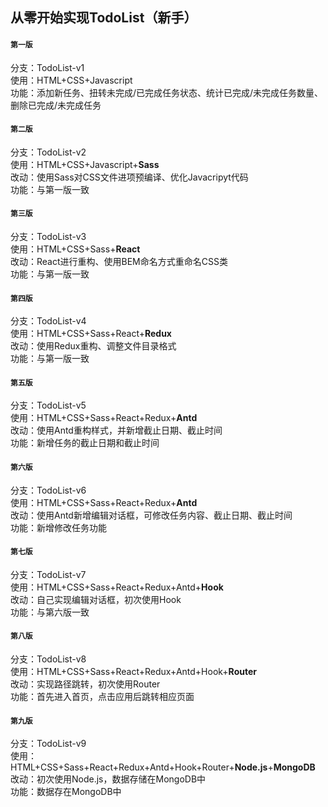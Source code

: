 ## 从零开始实现TodoList（新手）

#### `第一版`
分支：TodoList-v1<br>
使用：HTML+CSS+Javascript<br>
功能：添加新任务、扭转未完成/已完成任务状态、统计已完成/未完成任务数量、删除已完成/未完成任务

#### `第二版`
分支：TodoList-v2<br>
使用：HTML+CSS+Javascript+**Sass**<br>
改动：使用Sass对CSS文件进项预编译、优化Javacripyt代码<br>
功能：与第一版一致

#### `第三版`
分支：TodoList-v3<br>
使用：HTML+CSS+Sass+**React**<br>
改动：React进行重构、使用BEM命名方式重命名CSS类<br>
功能：与第一版一致

#### `第四版`
分支：TodoList-v4<br>
使用：HTML+CSS+Sass+React+**Redux**<br>
改动：使用Redux重构、调整文件目录格式<br>
功能：与第一版一致

#### `第五版`
分支：TodoList-v5<br>
使用：HTML+CSS+Sass+React+Redux+**Antd**<br>
改动：使用Antd重构样式，并新增截止日期、截止时间<br>
功能：新增任务的截止日期和截止时间

#### `第六版`
分支：TodoList-v6<br>
使用：HTML+CSS+Sass+React+Redux+**Antd**<br>
改动：使用Antd新增编辑对话框，可修改任务内容、截止日期、截止时间<br>
功能：新增修改任务功能

#### `第七版`
分支：TodoList-v7<br>
使用：HTML+CSS+Sass+React+Redux+Antd+**Hook**<br>
改动：自己实现编辑对话框，初次使用Hook<br>
功能：与第六版一致

#### `第八版`
分支：TodoList-v8<br>
使用：HTML+CSS+Sass+React+Redux+Antd+Hook+**Router**<br>
改动：实现路径跳转，初次使用Router<br>
功能：首先进入首页，点击应用后跳转相应页面

#### `第九版`
分支：TodoList-v9<br>
使用：HTML+CSS+Sass+React+Redux+Antd+Hook+Router+**Node.js**+**MongoDB**<br>
改动：初次使用Node.js，数据存储在MongoDB中<br>
功能：数据存在MongoDB中
